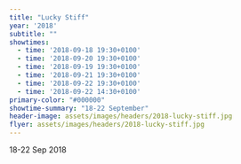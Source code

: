 ```yaml
---
title: "Lucky Stiff"
year: '2018'
subtitle: ""
showtimes:
  - time: '2018-09-18 19:30+0100'
  - time: '2018-09-20 19:30+0100'
  - time: '2018-09-19 19:30+0100'
  - time: '2018-09-21 19:30+0100'
  - time: '2018-09-22 19:30+0100'
  - time: '2018-09-22 14:30+0100'
primary-color: "#000000"
showtime-summary: "18-22 September"
header-image: assets/images/headers/2018-lucky-stiff.jpg
flyer: assets/images/headers/2018-lucky-stiff.jpg
---
```


18-22 Sep 2018
